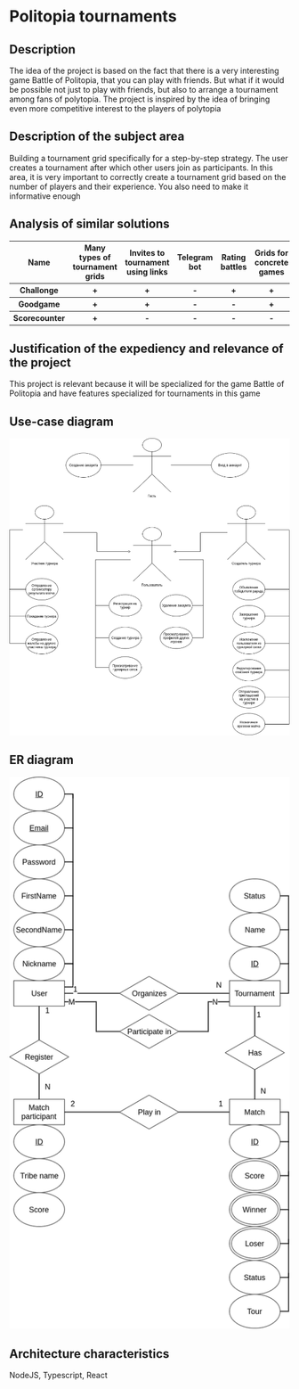 # Politopia tournaments

## Description
The idea of the project is based on the fact that there is a very interesting game Battle of Politopia,
that you can play with friends. But what if it would be possible
not just to play with friends, but also to arrange a tournament among
fans of polytopia.
The project is inspired by the idea of bringing even more
competitive interest to the players of polytopia

## Description of the subject area

Building a tournament grid specifically for a step-by-step strategy.
The user creates a tournament after which other users join as participants.
In this area, it is very important to correctly create a tournament grid
based on the number of players and their experience.
You also need to make it informative enough

## Analysis of similar solutions

<table>
  <tr>
    <th> Name </th>
    <th> Many types of tournament grids </th>
    <th> Invites to tournament using links </th>
    <th> Telegram bot </th>
    <th> Rating battles </th>
    <th> Grids for concrete games </th>
  </tr>
  <tr>
    <th> Challonge </th>
    <th> + </th>
    <th> + </th>
    <th> - </th>
    <th> + </th>
    <th> + </th>
  </tr>
  <tr>
    <th> Goodgame </th>
    <th> + </th>
    <th> + </th>
    <th> - </th>
    <th> - </th>
    <th> + </th>
  </tr>
  <tr>
    <th> Scorecounter </th>
    <th> + </th>
    <th> - </th>
    <th> - </th>
    <th> - </th>
    <th> - </th>
  </tr>
</table>

## Justification of the expediency and relevance of the project
This project is relevant because it will be specialized for the game Battle of Politopia
and have features specialized for tournaments in this game

## Use-case diagram

![](./use-case.drawio.png)

## ER diagram

![](./ER_Diagram_Updated.png)

## Architecture characteristics

NodeJS, Typescript, React

